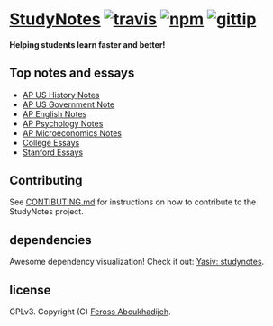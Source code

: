 # [StudyNotes](http://www.apstudynotes.org) [![travis](https://img.shields.io/travis/feross/StudyNotes.svg)](https://travis-ci.org/feross/StudyNotes) [![npm](https://img.shields.io/npm/v/studynotes.svg)](https://npmjs.org/package/studynotes) [![gittip](https://img.shields.io/gittip/feross.svg)](https://www.gittip.com/feross/)

#### Helping students learn faster and better!

## Top notes and essays

- [AP US History Notes](http://www.apstudynotes.org/us-history/)
- [AP US Government Note](http://www.apstudynotes.org/us-government/)
- [AP English Notes](http://www.apstudynotes.org/english/)
- [AP Psychology Notes](http://www.apstudynotes.org/psychology/)
- [AP Microeconomics Notes](http://www.apstudynotes.org/microeconomics/)
- [College Essays](http://www.apstudynotes.org/essays/)
- [Stanford Essays](http://www.apstudynotes.org/stanford/)

## Contributing

See [CONTIBUTING.md](/CONTRIBUTING.md) for instructions on how to contribute to the
StudyNotes project.

## dependencies

Awesome dependency visualization! Check it out:
[Yasiv: studynotes](http://www.yasiv.com/npm#view/studynotes).

## license

GPLv3. Copyright (C) [Feross Aboukhadijeh](http://feross.org).
